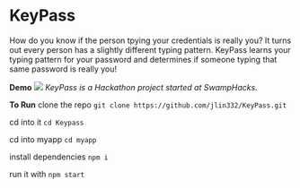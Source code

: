 # KeyPass

How do you know if the person tpying your credentials is really you? It turns out every person has a slightly different typing pattern. KeyPass learns your typing pattern for your password and determines if someone typing that same password is really you!

**Demo**
![](KPDemo.gif)
*KeyPass is a Hackathon project started at SwampHacks.*



**To Run**
clone the repo
```git clone https://github.com/jlin332/KeyPass.git```


cd into it
```cd Keypass```


cd into myapp
```cd myapp```


install dependencies
```npm i```

run it with
```npm start```

